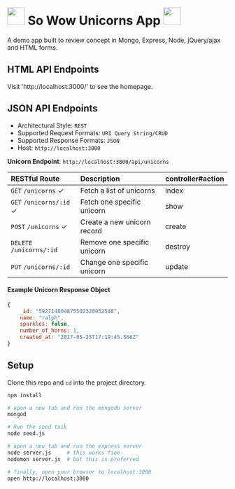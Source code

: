 # <img src="https://media4.giphy.com/media/26AHG5KGFxSkUWw1i/giphy.gif" width=40> So Wow Unicorns App <img src="https://media4.giphy.com/media/26AHG5KGFxSkUWw1i/giphy.gif" width=40>
A demo app built to review concept in Mongo, Express, Node, jQuery/ajax and HTML forms.

## HTML API Endpoints
Visit 'http://localhost:3000/' to see the homepage.

## JSON API Endpoints
- Architectural Style: `REST`
- Supported Request Formats: `URI Query String/CRUD`
- Supported Response Formats: `JSON`
- Host: `http://localhost:3000`

**Unicorn Endpoint**: `http://localhost:3000/api/unicorns`

| RESTful Route             | Description                         | controller#action |
| :------------------------ | :---------------------------------- | :--------- |
| `GET`    `/unicorns` ✓        | Fetch a list of unicorns     | index |
| `GET`    `/unicorns/:id` ✓     | Fetch one specific unicorn      | show |
| `POST`   `/unicorns` ✓        | Create a new unicorn record | create |
| `DELETE` `/unicorns/:id`      | Remove one specific unicorn  | destroy |
| `PUT`    `/unicorns/:id`      | Change one specific unicorn   | update |

#### Example Unicorn Response Object
```js
{
    _id: "5927148048755023209525d8",
    name: "ralph",
    sparkles: false,
    number_of_horns: 1,
    created_at: "2017-05-25T17:19:45.566Z"
}

```

## Setup
Clone this repo and `cd` into the project directory.

```bash
npm install

# open a new tab and run the mongodb server
mongod

# Run the seed task
node seed.js

# open a new tab and run the express server
node server.js     # this works fine
nodemon server.js  # but this is preferred

# finally, open your browser to localhost:3000
open http://localhost:3000
```
